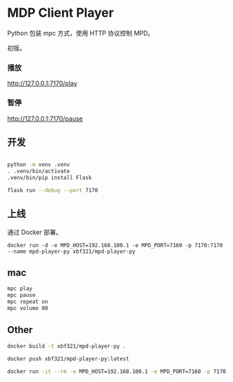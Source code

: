 # MDP Client Player 

Python 包装 mpc 方式，使用 HTTP 协议控制 MPD。

初版。

### 播放

http://127.0.0.1:7170/play

### 暂停

http://127.0.0.1:7170/pause

## 开发

```sh

python -m venv .venv
. .venv/bin/activate
.venv/bin/pip install Flask

flask run --debug --port 7170
```

## 上线

通过 Docker 部署。

```
docker run -d -e MPD_HOST=192.168.100.1 -e MPD_PORT=7160 -p 7170:7170 --name mpd-player-py xbf321/mpd-player-py
```

## mac

```sh
mpc play
mpc pause
mpc repeat on
mpc volume 80
```

## Other
```sh
docker build -t xbf321/mpd-player-py .

docker push xbf321/mpd-player-py:latest

docker run -it --rm -e MPD_HOST=192.168.100.1 -e MPD_PORT=7160 -p 7170:7170 mpd-player-py /bin/bash
```
